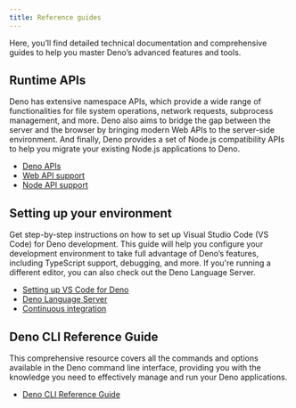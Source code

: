 ```yaml
---
title: Reference guides
---
```


Here, you’ll find detailed technical documentation and comprehensive guides to
help you master Deno’s advanced features and tools.

## Runtime APIs

Deno has extensive namespace APIs, which provide a wide range of functionalities
for file system operations, network requests, subprocess management, and more.
Deno also aims to bridge the gap between the server and the browser by bringing
modern Web APIs to the server-side environment. And finally, Deno provides a set
of Node.js compatibility APIs to help you migrate your existing Node.js
applications to Deno.

- [Deno APIs](/runtime/reference/deno_namespace_apis/)
- [Web API support](/runtime/reference/web_platform_apis/)
- [Node API support](/api/node/)

## Setting up your environment

Get step-by-step instructions on how to set up Visual Studio Code (VS Code) for
Deno development. This guide will help you configure your development
environment to take full advantage of Deno’s features, including TypeScript
support, debugging, and more. If you're running a different editor, you can also
check out the Deno Language Server.

- [Setting up VS Code for Deno](/runtime/reference/vscode/)
- [Deno Language Server](/runtime/reference/cli/lsp_integration/)
- [Continuous integration](/runtime/reference/continuous_integration/)

## Deno CLI Reference Guide

This comprehensive resource covers all the commands and options available in the
Deno command line interface, providing you with the knowledge you need to
effectively manage and run your Deno applications.

- [Deno CLI Reference Guide](/runtime/reference/cli/all_commands/)
